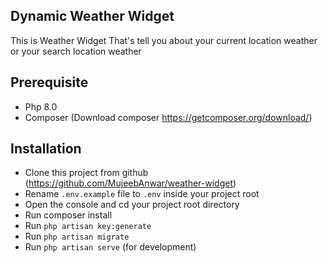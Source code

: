 ## Dynamic Weather Widget

This is Weather Widget That's tell you about your current location weather or your search location weather

## Prerequisite
* Php 8.0
* Composer (Download composer https://getcomposer.org/download/)

## Installation

* Clone this project from github (https://github.com/MujeebAnwar/weather-widget)
* Rename `.env.example` file to `.env` inside your project root
* Open the console and cd your project root directory
* Run composer install
* Run `php artisan key:generate`
* Run `php artisan migrate`
* Run `php artisan serve` (for development)
